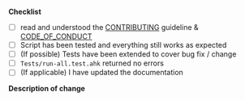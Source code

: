 <!--
    Thank you for your interest and contribution!

    Please makes sure that you have read the contributing guidelines prior to opening this PR.
    A PR will only be merged if it is compliant with the guidelines and meets all the requirements found below.

    Leave the comments as they are, they won’t show on GitHub.

    Note: you do no need to build the exe or update the CONTRIBUTING.md, this will be done by the maintainer ;)
-->

**Checklist**

<!-- Please check the needed checkboxes ([ ] -> [x]). -->

- [ ] read and understood the [CONTRIBUTING](/CONTRIBUTING.md) guideline & [CODE_OF_CONDUCT](/CODE_OF_CONDUCT.md)
- [ ] Script has been tested and everything still works as expected
- [ ] (If possible) Tests have been extended to cover bug fix / change
- [ ] `Tests/run-all.test.ahk` returned no errors
- [ ] (If applicable) I have updated the documentation

**Description of change**
<!-- Provide a description of the change here... -->
